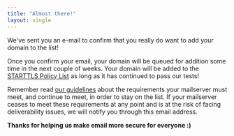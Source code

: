 ```yaml
---
title: "Almost there!"
layout: single
---
```


We've sent you an e-mail to confirm that you really do want to add your domain to the list!

Once you confirm your email, your domain will be queued for addition some time in the next couple of weeks. Your domain will be added to the [STARTTLS Policy List](/policy-list) as long as it has continued to pass our tests!

Remember read [our guidelines](/policy-list) about the requirements your mailserver must meet, and continue to meet, in order to stay on the list. If your mailserver ceases to meet these requirements at any point and is at the risk of facing deliverability issues, we will notify you through this email address.

<b>Thanks for helping us make email more secure for everyone :)</b>
